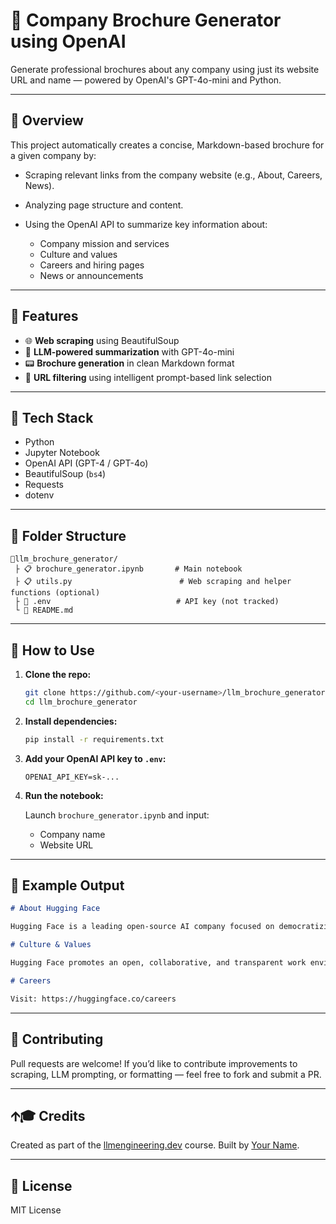 # 🧐 Company Brochure Generator using OpenAI

Generate professional brochures about any company using just its website URL and name — powered by OpenAI's GPT-4o-mini and Python.

---

## 📌 Overview

This project automatically creates a concise, Markdown-based brochure for a given company by:

* Scraping relevant links from the company website (e.g., About, Careers, News).
* Analyzing page structure and content.
* Using the OpenAI API to summarize key information about:

  * Company mission and services
  * Culture and values
  * Careers and hiring pages
  * News or announcements

---

## 🚀 Features

* 🌐 **Web scraping** using BeautifulSoup
* 🤖 **LLM-powered summarization** with GPT-4o-mini
* 📟 **Brochure generation** in clean Markdown format
* 🧠 **URL filtering** using intelligent prompt-based link selection

---

## 💠 Tech Stack

* Python
* Jupyter Notebook
* OpenAI API (GPT-4 / GPT-4o)
* BeautifulSoup (`bs4`)
* Requests
* dotenv

---

## 📁 Folder Structure

```
📆llm_brochure_generator/
 ├️ 📋 brochure_generator.ipynb       # Main notebook
 ├️ 📋 utils.py                        # Web scraping and helper functions (optional)
 ├️ 📄 .env                            # API key (not tracked)
 └️ 📄 README.md
```

---

## 🧪 How to Use

1. **Clone the repo:**

   ```bash
   git clone https://github.com/<your-username>/llm_brochure_generator.git
   cd llm_brochure_generator
   ```

2. **Install dependencies:**

   ```bash
   pip install -r requirements.txt
   ```

3. **Add your OpenAI API key to ****************`.env`****************:**

   ```env
   OPENAI_API_KEY=sk-...
   ```

4. **Run the notebook:**

   Launch `brochure_generator.ipynb` and input:

   * Company name
   * Website URL

---

## 📌 Example Output

```markdown
# About Hugging Face

Hugging Face is a leading open-source AI company focused on democratizing machine learning tools and models. Their mission is to make machine learning accessible to all developers and researchers...

# Culture & Values

Hugging Face promotes an open, collaborative, and transparent work environment...

# Careers

Visit: https://huggingface.co/careers
```

---

## 🤝 Contributing

Pull requests are welcome! If you’d like to contribute improvements to scraping, LLM prompting, or formatting — feel free to fork and submit a PR.

---

## 🡩‍🎓 Credits

Created as part of the [llmengineering.dev](https://llmengineering.dev) course.
Built by [Your Name](https://github.com/your-github).

---

## 📄 License

MIT License
